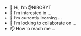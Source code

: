 - 👋 Hi, I’m @NIROBYT
- 👀 I’m interested in ...
- 🌱 I’m currently learning ...
- 💞️ I’m looking to collaborate on ...
- 📫 How to reach me ...

<!---
NIROBYT/NIROBYT is a ✨ special ✨ repository because its `README.md` (this file) appears on your GitHub profile.
You can click the Preview link to take a look at your changes.
--->
